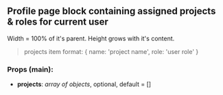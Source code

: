 ## **Profile page block containing assigned projects & roles for current user**

Width = 100% of it's parent. Height grows with it's content.

> projects item format: { name: 'project name', role: 'user role' }

### Props (main):

* **projects**: _array of objects_, optional, default = []
